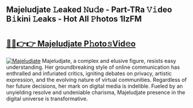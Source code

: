 ## Majeludjate 𝙻eaked 𝙽u𝚍e - Part-TRa 𝚅𝚒deo B𝚒kini 𝙻eaks - Hot All 𝙿hotos 1IzFM

# <h2><a href="http://ld0ebzb.urlbe.top/?page=Majeludjate">🔗🔗👉👉 Majeludjate P𝚑oto𝚜Vid𝚎o</a></h2>

[![Majeludjate](https://i.imgur.com/eBuTRDB.gif)](http://ld0ebzb.urlbe.top/?page=Majeludjate)
Majeludjate, a complex and elusive figure, resists easy understanding. Her groundbreaking style of online communication has enthralled and infuriated critics, igniting debates on privacy, artistic expression, and the evolving nature of virtual communities. Regardless of her future decisions, her mark on digital media is indelible. Fueled by an unyielding resolve and undeniable charisma, Majeludjate presence in the digital universe is transformative.
